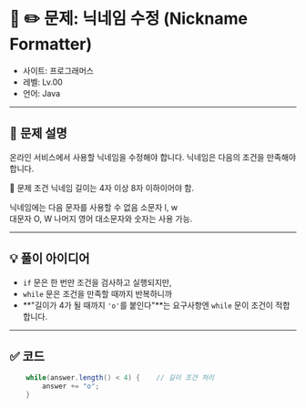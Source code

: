 # 🧮 ✏️ 문제: 닉네임 수정 (Nickname Formatter)

- 사이트: 프로그래머스
- 레벨: Lv.00
- 언어: Java

---

## 📌 문제 설명

온라인 서비스에서 사용할 닉네임을 수정해야 합니다. 닉네임은 다음의 조건을 만족해야 합니다.

📌 문제 조건
닉네임 길이는 4자 이상 8자 이하이어야 함.

닉네임에는 다음 문자를 사용할 수 없음
소문자 l, w  
대문자 O, W
나머지 영어 대소문자와 숫자는 사용 가능.

---

## 💡 풀이 아이디어

- `if` 문은 한 번만 조건을 검사하고 실행되지만,
- `while` 문은 조건을 만족할 때까지 반복하니까
- **"길이가 4가 될 때까지 `'o'`를 붙인다"**는 요구사항엔 `while` 문이 조건이 적합합니다.


---

## ✅ 코드

```java
    while(answer.length() < 4) {    // 길이 조건 처리
        answer += "o";  
    }
